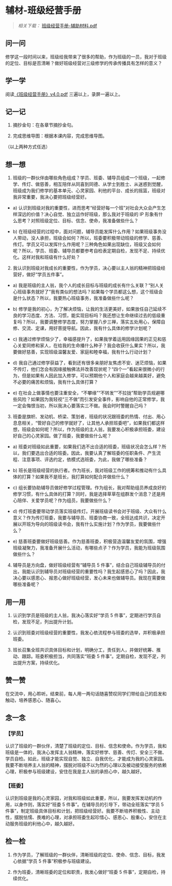 # 辅材-班级经营手册

> *相关下载：* [班级经营手册-辅助材料.pdf](班级经营手册-辅助材料.pdf)

## 问一问

修学这一段时间以来，班级给我带来了很多的帮助，作为班级的一员，我对于班级的定位、目标是否清晰？做好班级经营对三级修学的传承传播具有怎样的意义？

## 学一学

阅读[《班级经营手册》v4.0.pdf](/pdf/班级经营手册%20v4.0.pdf) 三遍以上，录屏一遍以上。

## 记一记

1. 摘抄金句：在各章节摘抄金句。

2. 完成思维导图：根据本课内容，完成思维导图。

（以上两种方式任选）

## 想一想

1. 班级的一群伙伴由哪些角色组成？学员、班委、辅导员组成一个班级，一起修学、传灯、做慈善，相互陪伴从同喜到同德、从学士到胜士、从迷惑到觉醒，班级成为我们修学的基本单元、心灵家园、利他的平台、成长的摇篮，班级对我非常重要，我决心要把班级经营好。

- a) 认识到班级对我的重要性，进而思考“经营好每一个班”对社会大众会产生怎样深远的价值？决心自觉、独立运作好班级，那么我对于班级的 IP 形象有什么思考？对照班级定位、目标、信念、使命，我准备做些什么？

- b) 在班级经营的过程中，面对问题，辅导员能发挥什么作用？如果班级事务没人带动，没人承担，班级会如何？所以，班委要积极带动班级的修学、慈善、传灯。学员又可以发挥什么作用呢？三种角色如果出现缺位，班级又会如何呢？所以，学员、班委、辅导员都要参考自检表定期自检，发现不足、持续优化。这样对我和班级有什么好处？

2. 我认识到班级对我成长的重要性，作为学员，决心要以主人翁的精神把班级经营好，做好“学员五件事”。

- a) 我是班级的主人翁，我个人的成长目标与班级的成长有什么关联？“别人关心班级事务就好了”我有类似的想法吗？如果每个学员都这么想，这个班级会是什么状态？所以，我要热心班级事务，我准备做些什么呢？

- b) 修学是我的初心，为了解决烦恼，让我的生活更美好，如果放任自己延续不良的学习态度、方法、习惯，能实现目标吗？我还想让生命继续过去的低级重复吗？所以，我要调整修学态度，努力掌握八步三禅，落实五处用心，保障自修、交流、定课，用好菩提导航。因此，我有什么具体的修学计划呢？

- c) 我通过修学烦恼少了，幸福感提升了，如果我学着运用因缘因果的正见和慈心关爱同修和家人，在给我的生命播什么种子？我会收获什么果实？所以，我要做好慈善，实现班级温馨友爱、家庭和睦幸福，我有什么行动计划？

- d) 我自己通过修学获益了，看到还有很多亲朋好友焦虑不安、迷茫烦恼，如果不传灯，他们怎会有因缘接触佛法并改善现状呢？“四个一”看起来很微小的行为，但是如果有人因此加入修学，可以预期他个人和家庭会越来越美好，避免不必要的痛苦和烦恼，我有什么具体打算？

- e) 在社会上做事情也要注重安全，“不攀缘”“不转发”“不拉拢”帮助学员规避哪些风险？如果因为我轻视“三不做”而引发安全事件，影响自他的正常修学，我一定会悔恨当初，所以我决心要落实三不做。我会时时警醒自己吗？

3. 班委是旗帜、发动机、桥梁、策划者，班级的状况跟班委的热情、付出、用心息息相关，“管好自己的修学就好了，让其他人承担班委吧”，如果我们都这样想，班级会如何呢？所以，作为班级的主人翁，我要发心积极承担班委，建设好自己的心灵家园。做了班委，我要做些什么呢？

- a) 班委对班级如此重要，如果我们选不出合适的班委，班级状况会怎么样？所以，我们要选出合适的班委。因此，我要认真了解班委的任职条件、产生流程、注意事项、评选约定，依模式选班委，为此，我做了哪些准备？

- b) 班长是班级经营的执行者。作为班长，我对班级工作的统筹和推动有什么具体的打算？如果我不是班长，我打算如何配合并做些什么？

- c) 组长要协助辅导员做好修学过程管理。作为组长，我对帮助组员养成良好的修学习惯，有什么具体的打算？同时，我是选择草草在组群发个消息？还是用心陪伴、关爱学员呢？作为组员，我要做些什么？

- d) 传灯班委要带动学员落实班级传灯。开展班级读书会对于班级、大众有什么意义？作为传灯班委，我要与辅导员、班委协商一致，全班达成共识，决定开展以开班为导向的班级读书会，我有什么实施计划？作为学员，我要做些什么？

- e) 慈善班委要做好班级慈善。作为慈善班委，积极营造温馨友爱的氛围，增强班级凝聚力，我准备开展什么活动，有哪些点子？作为学员，我能为班级氛围做些什么？

4. 辅导员是方向盘，做好班级经营有“辅导员 5 件事”，结合自己班级辅导员的付出，我能认识到辅导员对班级经营的重要性吗？我生起感恩心了吗？因此，我决心要以感恩心、报恩心做好班级经营，发心未来也做辅导员。我现在需要做哪些准备呢？

## 用一用

1. 认识到学员是班级的主人翁，我决心落实好“学员 5 件事”，定期进行学员自检，发现不足，列出提升计划。

2. 认识到班委对班级经营的重要性，我发心依流程参与班委的选举，并积极承担班委。

3. 班长召集全班共识具体目标和计划，明确分工，责任到人，并做好统筹、推动、跟踪。班委积极担当，共同落实“班委 5 件事”。定期自检，发现不足，列出提升方案，持续优化。

## 赞一赞

在交流中，用心聆听。结束前，每人用一两句话随喜赞叹同学们带给自己的启发和触动，培养感恩心、随喜心。

## 念一念

### 【学员】

认识了班级的一群伙伴，清楚了班级的定位、目标、信念和使命。作为学员，我和班级是一体的，我决心发挥主人翁精神，落实好修学、慈善、传灯、安全三不做、学员自检。如此，班级才能实现自觉、独立、自我优化，才能成为我的心灵家园。我要不断培养主人翁的精神，摆脱对班级不以为然的心理以及被动接受服务的依赖心理，积极参与班级建设，安住在我是主人翁的承担心中，越久越好。

### 【班委】

认识到班级是我的心灵家园，对我和班级如此重要，所以，我要发挥发动机的作用，以身作则，落实好“班委 5 件事”。在辅导员的引导下，带动全班落实“学员 5 件事”，制定班级具体目标和计划，把班级经营好。我要不断培养积极性、主动性，摆脱怯懦、畏难的心理，对承担班委生起珍惜心、感恩心、殷重心，安住在主动服务班级的利他心中，越久越好。

## 检一检

1. 作为学员，了解班级的一群伙伴，清晰班级的定位、使命、信念、目标，我发心依据“学员 5 件事”积极参与班级建设。

2. 作为班委，清晰班委的定位和职责，我发心做好“班委 5 件事”，定期自检，持续优化。

